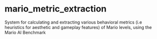 # mario_metric_extraction
System for calculating and extracting various behavioral metrics (i.e heuristics for aesthetic and gameplay features) of Mario levels, using the Mario AI Benchmark
